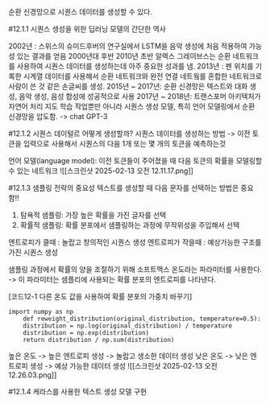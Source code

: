 순환 신경망으로 시퀀스 데이터를 생성할 수 있다.

#12.1.1 시퀀스 생성을 위한 딥러닝 모델의 간단한 역사

2002년 : 스위스의 슈미드후버의 연구실에서 LSTM을 음악 생성에 처음 적용하여 가능성 있는 결과를 얻음
2000년대 후반 2010년 초반 알렉스 그레이브스는 순환 네트워크를 사용하여 시퀀스 데이터를 생성하는데 아주 중요한 성과를 냄. 
2013년 : 펜 위치를 기록한 시계열 데이터를 사용해서 순환 네트워크와 완전 연결 네트웤를 혼합한 네트워크로 사람이 쓴 것 같은 손글씨를 생성.
2015년 ~ 2017년: 순환 신경망은 텍스트와 대화 생성, 음악 생성, 음성 합성에 성공적으로 사용
2017년 ~ 2018년: 트랜스포머 아키텍처가 자연어 처리 지도 학습 작업뿐만 아니라 시퀀스 생성 모델, 특히 언어 모델링에서 순환 신경망을 압도함. -> chat GPT-3

#12.1.2 시퀀스 데이털르 어떻게 생성할까?
시퀀스 데이터를 생성하는 방법
-> 이전 토큰을 입력으로 사용해서 시퀀스의 다음 1개 또는 몇 개의 토큰을 예측하는것

언어 모델(language model): 이전 토큰들이 주어졌을 때 다음 토큰의 확률을 모델링할 수 있는 네트워크
![[스크린샷 2025-02-13 오전 12.11.17.png]]

#12.1.3 샘플링 전략의 중요성
텍스트를 생성할 때 다음 문자를 선택하는 방법은 중요함!!
1. 탐욕적 샘플링: 가장 높은 확률을 가진 글자를 선택
2. 확률적 샘플링: 확률 분포에서 샘플링하는 과정에 무작위성을 주입해서 선택

엔트로피가 클때 : 놀랍고 창의적인 시퀀스 생성
엔트로피가 작을때 : 예상가능한 구조를 가진 시퀀스 생성

샘플링 과정에서 확률의 양을 조절하기 위해 소프트맥스 온도라는 파라미터를 사용한다.
-> 이 파라미터는 샘플리에 사용되는 확률 분포의 엔트로피를 나타낸다.

[코드12-1 다른 온도 값을 사용하여 확률 분포의 가중치 바꾸기]
```
import numpy as np
	def reweight_distribution(original_distribution, temperature=0.5):
	distribution = np.log(original_distribution) / temperature
	distribution = np.exp(distribution)
	return distribution / np.sum(distribution)
```


높은 온도 -> 높은 엔트로피 생성 -> 놀랍고 생소한 데이터 생성
낮은 온도 -> 낮은 엔트로피 생성 -> 예상 가능한 데이터 생성
![[스크린샷 2025-02-13 오전 12.26.03.png]]

#12.1.4 케라스를 사용한 텍스트 생성 모델 구현


